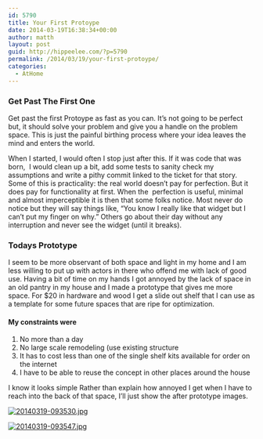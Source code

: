```yaml
---
id: 5790
title: Your First Protoype
date: 2014-03-19T16:38:34+00:00
author: matth
layout: post
guid: http://hippeelee.com/?p=5790
permalink: /2014/03/19/your-first-protoype/
categories:
  - AtHome
---
```

### Get Past The First One

Get past the first Protoype as fast as you can. It&#8217;s not going to be perfect but, it should solve your problem and give you a handle on the problem space. This is just the painful birthing process where your idea leaves the mind and enters the world.<!--more-->

When I started, I would often I stop just after this. If it was code that was born,  I would clean up a bit, add some tests to sanity check my assumptions and write a pithy commit linked to the ticket for that story. Some of this is practicality: the real world doesn&#8217;t pay for perfection. But it does pay for functionality at first. When the  perfection is useful, minimal and almost imperceptible it is then that some folks notice. Most never do notice but they will say things like, &#8220;You know I really like that widget but I can&#8217;t put my finger on why.&#8221; Others go about their day without any interruption and never see the widget (until it breaks).

### Todays Prototype

I seem to be more observant of both space and light in my home and I am less willing to put up with actors in there who offend me with lack of good use. Having a bit of time on my hands I got annoyed by the lack of space in an old pantry in my house and I made a prototype that gives me more space. For $20 in hardware and wood I get a slide out shelf that I can use as a template for some future spaces that are ripe for optimization.

#### My constraints were

  1. No more than a day
  2. No large scale remodeling (use existing structure
  3. It has to cost less than one of the single shelf kits available for order on the internet
  4. I have to be able to reuse the concept in other places around the house

I know it looks simple Rather than explain how annoyed I get when I have to reach into the back of that space, I&#8217;ll just show the after prototype images.

[<img class="alignnone size-full" alt="20140319-093530.jpg" src="http://localhost/wp-content/uploads/2014/03/20140319-093530.jpg" />](http://localhost/wp-content/uploads/2014/03/20140319-093530.jpg)

[<img class="alignnone size-full" alt="20140319-093547.jpg" src="http://localhost/wp-content/uploads/2014/03/20140319-093547.jpg" />](http://localhost/wp-content/uploads/2014/03/20140319-093547.jpg)
